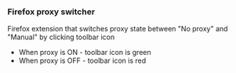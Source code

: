 ### Firefox proxy switcher

Firefox extension that switches proxy state between "No proxy" and "Manual" by clicking toolbar icon

* When proxy is ON - toolbar icon is green
* When proxy is OFF - toolbar icon is red
